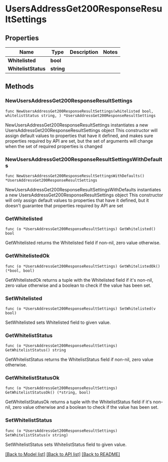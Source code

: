 # UsersAddressGet200ResponseResultSettings

## Properties

Name | Type | Description | Notes
------------ | ------------- | ------------- | -------------
**Whitelisted** | **bool** |  | 
**WhitelistStatus** | **string** |  | 

## Methods

### NewUsersAddressGet200ResponseResultSettings

`func NewUsersAddressGet200ResponseResultSettings(whitelisted bool, whitelistStatus string, ) *UsersAddressGet200ResponseResultSettings`

NewUsersAddressGet200ResponseResultSettings instantiates a new UsersAddressGet200ResponseResultSettings object
This constructor will assign default values to properties that have it defined,
and makes sure properties required by API are set, but the set of arguments
will change when the set of required properties is changed

### NewUsersAddressGet200ResponseResultSettingsWithDefaults

`func NewUsersAddressGet200ResponseResultSettingsWithDefaults() *UsersAddressGet200ResponseResultSettings`

NewUsersAddressGet200ResponseResultSettingsWithDefaults instantiates a new UsersAddressGet200ResponseResultSettings object
This constructor will only assign default values to properties that have it defined,
but it doesn't guarantee that properties required by API are set

### GetWhitelisted

`func (o *UsersAddressGet200ResponseResultSettings) GetWhitelisted() bool`

GetWhitelisted returns the Whitelisted field if non-nil, zero value otherwise.

### GetWhitelistedOk

`func (o *UsersAddressGet200ResponseResultSettings) GetWhitelistedOk() (*bool, bool)`

GetWhitelistedOk returns a tuple with the Whitelisted field if it's non-nil, zero value otherwise
and a boolean to check if the value has been set.

### SetWhitelisted

`func (o *UsersAddressGet200ResponseResultSettings) SetWhitelisted(v bool)`

SetWhitelisted sets Whitelisted field to given value.


### GetWhitelistStatus

`func (o *UsersAddressGet200ResponseResultSettings) GetWhitelistStatus() string`

GetWhitelistStatus returns the WhitelistStatus field if non-nil, zero value otherwise.

### GetWhitelistStatusOk

`func (o *UsersAddressGet200ResponseResultSettings) GetWhitelistStatusOk() (*string, bool)`

GetWhitelistStatusOk returns a tuple with the WhitelistStatus field if it's non-nil, zero value otherwise
and a boolean to check if the value has been set.

### SetWhitelistStatus

`func (o *UsersAddressGet200ResponseResultSettings) SetWhitelistStatus(v string)`

SetWhitelistStatus sets WhitelistStatus field to given value.



[[Back to Model list]](../README.md#documentation-for-models) [[Back to API list]](../README.md#documentation-for-api-endpoints) [[Back to README]](../README.md)


